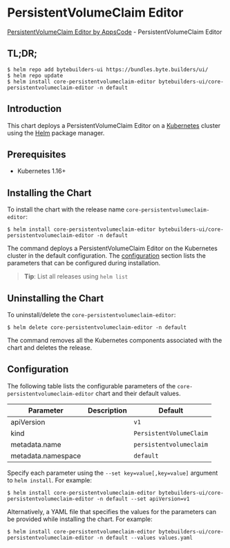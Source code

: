 # PersistentVolumeClaim Editor

[PersistentVolumeClaim Editor by AppsCode](https://byte.builders) - PersistentVolumeClaim Editor

## TL;DR;

```console
$ helm repo add bytebuilders-ui https://bundles.byte.builders/ui/
$ helm repo update
$ helm install core-persistentvolumeclaim-editor bytebuilders-ui/core-persistentvolumeclaim-editor -n default
```

## Introduction

This chart deploys a PersistentVolumeClaim Editor on a [Kubernetes](http://kubernetes.io) cluster using the [Helm](https://helm.sh) package manager.

## Prerequisites

- Kubernetes 1.16+

## Installing the Chart

To install the chart with the release name `core-persistentvolumeclaim-editor`:

```console
$ helm install core-persistentvolumeclaim-editor bytebuilders-ui/core-persistentvolumeclaim-editor -n default
```

The command deploys a PersistentVolumeClaim Editor on the Kubernetes cluster in the default configuration. The [configuration](#configuration) section lists the parameters that can be configured during installation.

> **Tip**: List all releases using `helm list`

## Uninstalling the Chart

To uninstall/delete the `core-persistentvolumeclaim-editor`:

```console
$ helm delete core-persistentvolumeclaim-editor -n default
```

The command removes all the Kubernetes components associated with the chart and deletes the release.

## Configuration

The following table lists the configurable parameters of the `core-persistentvolumeclaim-editor` chart and their default values.

|     Parameter      | Description |              Default               |
|--------------------|-------------|------------------------------------|
| apiVersion         |             | <code>v1</code>                    |
| kind               |             | <code>PersistentVolumeClaim</code> |
| metadata.name      |             | <code>persistentvolumeclaim</code> |
| metadata.namespace |             | <code>default</code>               |


Specify each parameter using the `--set key=value[,key=value]` argument to `helm install`. For example:

```console
$ helm install core-persistentvolumeclaim-editor bytebuilders-ui/core-persistentvolumeclaim-editor -n default --set apiVersion=v1
```

Alternatively, a YAML file that specifies the values for the parameters can be provided while
installing the chart. For example:

```console
$ helm install core-persistentvolumeclaim-editor bytebuilders-ui/core-persistentvolumeclaim-editor -n default --values values.yaml
```
